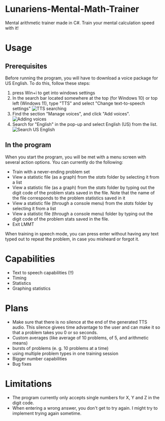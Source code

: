 # Lunariens-Mental-Math-Trainer
Mental arithmetic trainer made in C#. Train your mental calculation speed with it!

# Usage
## Prerequisites
Before running the program, you will have to download a voice package for US English. To do this, follow these steps:
1. press Win+i to get into windows settings
2. In the search bar located somewhere at the top (for Windows 10) or top left (Windows 11), type "TTS" and select "Change text-to-speech settings"
![TTS searching](/README%20images/LMMT%20voice%20install%20guide.png)
3. Find the section "Manage voices", and click "Add voices".
![Adding voices](/README%20images/LMMT%20add%20voices.png)
4. Search for "English" in the pop-up and select English (US) from the list.
![Search US English](/README%20images/search%20for%20english.png)
## In the program
When you start the program, you will be met with a menu screen with several action options. You can currently do the following:
* Train with a never-ending problem set
* View a statistic file (as a graph) from the *stats* folder by selecting it from a list
* View a statistic file (as a graph) from the *stats* folder by typing out the digit code of the problem stats saved in the file. Note that the name of the file corresponds to the problem statistics saved in it
* View a statistic file (through a console menu) from the *stats* folder by selecting it from a list
* View a statistic file (through a console menu) folder by typing out the digit code of the problem stats saved in the file.
* Exit LMMT

When training in speech mode, you can press enter without having any text typed out to repeat the problem, in case you misheard or forgot it.





# Capabilities
* Text to speech capabilities (!!)
* Timing
* Statistics
* Graphing statistics

# Plans
* Make sure that there is no silence at the end of the generated TTS audio. This silence givees time advantage to the user and can make it so that a problem takes you 0 or so seconds.
* Custom averages (like average of 10 problems, of 5, and arithmetic means)
* bursts of problems (e. g. 10 problems at a time)
* using multiple problem types in one training session
* Bigger number capabilities
* Bug fixes

# Limitations
* The program currently only accepts single numbers for X, Y and Z in the digit code.
* When entering a wrong answer, you don't get to try again. I might try to implement trying again sometime.
